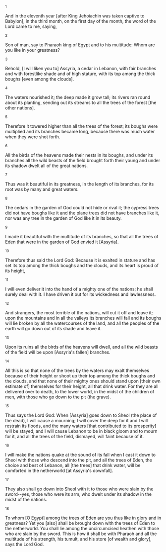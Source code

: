 <sup>1</sup> 

And in the eleventh year [after King Jehoiachin was taken captive to Babylon], in the third month, on the first day of the month, the word of the Lord came to me, saying, 

<sup>2</sup> 

Son of man, say to Pharaoh king of Egypt and to his multitude: Whom are you like in your greatness? 

<sup>3</sup> 

Behold, [I will liken you to] Assyria, a cedar in Lebanon, with fair branches and with forestlike shade and of high stature, with its top among the thick boughs [even among the clouds]. 

<sup>4</sup> 

The waters nourished it; the deep made it grow tall; its rivers ran round about its planting, sending out its streams to all the trees of the forest [the other nations]. 

<sup>5</sup> 

Therefore it towered higher than all the trees of the forest; its boughs were multiplied and its branches became long, because there was much water when they were shot forth. 

<sup>6</sup> 

All the birds of the heavens made their nests in its boughs, and under its branches all the wild beasts of the field brought forth their young and under its shadow dwelt all of the great nations. 

<sup>7</sup> 

Thus was it beautiful in its greatness, in the length of its branches, for its root was by many and great waters. 

<sup>8</sup> 

The cedars in the garden of God could not hide or rival it; the cypress trees did not have boughs like it and the plane trees did not have branches like it, nor was any tree in the garden of God like it in its beauty. 

<sup>9</sup> 

I made it beautiful with the multitude of its branches, so that all the trees of Eden that were in the garden of God envied it [Assyria]. 

<sup>10</sup> 

Therefore thus said the Lord God: Because it is exalted in stature and has set its top among the thick boughs and the clouds, and its heart is proud of its height, 

<sup>11</sup> 

I will even deliver it into the hand of a mighty one of the nations; he shall surely deal with it. I have driven it out for its wickedness and lawlessness. 

<sup>12</sup> 

And strangers, the most terrible of the nations, will cut it off and leave it; upon the mountains and in all the valleys its branches will fall and its boughs will lie broken by all the watercourses of the land, and all the peoples of the earth will go down out of its shade and leave it. 

<sup>13</sup> 

Upon its ruins all the birds of the heavens will dwell, and all the wild beasts of the field will be upon [Assyria's fallen] branches. 

<sup>14</sup> 

All this is so that none of the trees by the waters may exalt themselves because of their height or shoot up their top among the thick boughs and the clouds, and that none of their mighty ones should stand upon [their own estimate of] themselves for their height, all that drink water. For they are all delivered over to death, to the lower world, in the midst of the children of men, with those who go down to the pit (the grave). 

<sup>15</sup> 

Thus says the Lord God: When [Assyria] goes down to Sheol (the place of the dead), I will cause a mourning; I will cover the deep for it and I will restrain its floods, and the many waters [that contributed to its prosperity] will be stayed; and I will cause Lebanon to be in black gloom and to mourn for it, and all the trees of the field, dismayed, will faint because of it. 

<sup>16</sup> 

I will make the nations quake at the sound of its fall when I cast it down to Sheol with those who descend into the pit, and all the trees of Eden, the choice and best of Lebanon, all [the trees] that drink water, will be comforted in the netherworld [at Assyria's downfall]. 

<sup>17</sup> 

They also shall go down into Sheol with it to those who were slain by the sword--yes, those who were its arm, who dwelt under its shadow in the midst of the nations. 

<sup>18</sup> 

To whom [O Egypt] among the trees of Eden are you thus like in glory and in greatness? Yet you [also] shall be brought down with the trees of Eden to the netherworld. You shall lie among the uncircumcised heathen with those who are slain by the sword. This is how it shall be with Pharaoh and all the multitude of his strength, his tumult, and his store [of wealth and glory], says the Lord God.